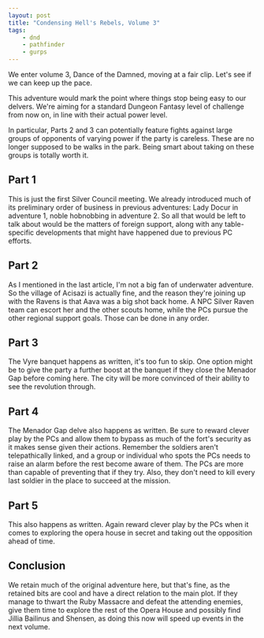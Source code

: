 ```yaml
---
layout: post
title: "Condensing Hell's Rebels, Volume 3"
tags:
    - dnd
    - pathfinder
    - gurps
---
```


We enter volume 3, Dance of the Damned, moving at a fair clip. Let's see if we
can keep up the pace.

This adventure would mark the point where things stop being easy to our
delvers. We're aiming for a standard Dungeon Fantasy level of challenge from now
on, in line with their actual power level.

In particular, Parts 2 and 3 can potentially feature fights against large groups
of opponents of varying power if the party is careless. These are no longer
supposed to be walks in the park. Being smart about taking on these groups is
totally worth it.

## Part 1

This is just the first Silver Council meeting. We already introduced much of its
preliminary order of business in previous adventures: Lady Docur in adventure 1,
noble hobnobbing in adventure 2. So all that would be left to talk about would
be the matters of foreign support, along with any table-specific developments
that might have happened due to previous PC efforts.

## Part 2

As I mentioned in the last article, I'm not a big fan of underwater
adventure. So the village of Acisazi is actually fine, and the reason they're
joining up with the Ravens is that Aava was a big shot back home. A NPC Silver
Raven team can escort her and the other scouts home, while the PCs pursue the
other regional support goals. Those can be done in any order.

## Part 3

The Vyre banquet happens as written, it's too fun to skip. One option might be
to give the party a further boost at the banquet if they close the Menador Gap
before coming here. The city will be more convinced of their ability to see the
revolution through.

## Part 4

The Menador Gap delve also happens as written. Be sure to reward clever play by
the PCs and allow them to bypass as much of the fort's security as it makes
sense given their actions. Remember the soldiers aren't telepathically linked,
and a group or individual who spots the PCs needs to raise an alarm before the
rest become aware of them. The PCs are more than capable of preventing that if
they try. Also, they don't need to kill every last soldier in the place to
succeed at the mission.

## Part 5

This also happens as written. Again reward clever play by the PCs when it comes
to exploring the opera house in secret and taking out the opposition ahead of
time.

## Conclusion

We retain much of the original adventure here, but that's fine, as the retained
bits are cool and have a direct relation to the main plot. If they manage to
thwart the Ruby Massacre and defeat the attending enemies, give them time to
explore the rest of the Opera House and possibly find Jillia Bailinus and
Shensen, as doing this now will speed up events in the next volume.
